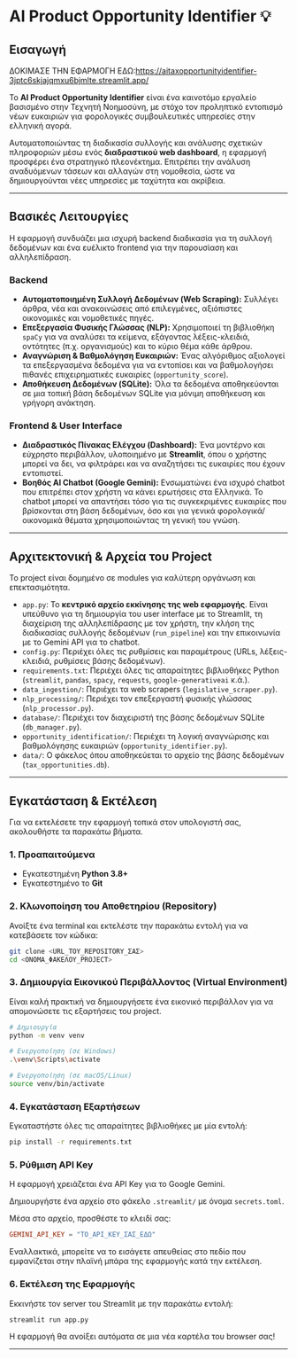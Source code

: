 # AI Product Opportunity Identifier 💡

## Εισαγωγή
ΔΟΚΙΜΑΣΕ ΤΗΝ ΕΦΑΡΜΟΓΗ ΕΔΩ:https://aitaxopportunityidentifier-3jptc6skjajqmxu6bjmlte.streamlit.app/

Το **AI Product Opportunity Identifier** είναι ένα καινοτόμο εργαλείο βασισμένο στην Τεχνητή Νοημοσύνη, με στόχο τον προληπτικό εντοπισμό νέων ευκαιριών για φορολογικές συμβουλευτικές υπηρεσίες στην ελληνική αγορά.

Αυτοματοποιώντας τη διαδικασία συλλογής και ανάλυσης σχετικών πληροφοριών μέσω ενός **διαδραστικού web dashboard**, η εφαρμογή προσφέρει ένα στρατηγικό πλεονέκτημα. Επιτρέπει την ανάλυση αναδυόμενων τάσεων και αλλαγών στη νομοθεσία, ώστε να δημιουργούνται νέες υπηρεσίες με ταχύτητα και ακρίβεια.

---

## Βασικές Λειτουργίες

Η εφαρμογή συνδυάζει μια ισχυρή backend διαδικασία για τη συλλογή δεδομένων και ένα ευέλικτο frontend για την παρουσίαση και αλληλεπίδραση.

### Backend

- **Αυτοματοποιημένη Συλλογή Δεδομένων (Web Scraping):** Συλλέγει άρθρα, νέα και ανακοινώσεις από επιλεγμένες, αξιόπιστες οικονομικές και νομοθετικές πηγές.
- **Επεξεργασία Φυσικής Γλώσσας (NLP):** Χρησιμοποιεί τη βιβλιοθήκη `spaCy` για να αναλύσει τα κείμενα, εξάγοντας λέξεις-κλειδιά, οντότητες (π.χ. οργανισμούς) και το κύριο θέμα κάθε άρθρου.
- **Αναγνώριση & Βαθμολόγηση Ευκαιριών:** Ένας αλγόριθμος αξιολογεί τα επεξεργασμένα δεδομένα για να εντοπίσει και να βαθμολογήσει πιθανές επιχειρηματικές ευκαιρίες (`opportunity_score`).
- **Αποθήκευση Δεδομένων (SQLite):** Όλα τα δεδομένα αποθηκεύονται σε μια τοπική βάση δεδομένων SQLite για μόνιμη αποθήκευση και γρήγορη ανάκτηση.

### Frontend & User Interface

- **Διαδραστικός Πίνακας Ελέγχου (Dashboard):** Ένα μοντέρνο και εύχρηστο περιβάλλον, υλοποιημένο με **Streamlit**, όπου ο χρήστης μπορεί να δει, να φιλτράρει και να αναζητήσει τις ευκαιρίες που έχουν εντοπιστεί.
- **Βοηθός AI Chatbot (Google Gemini):** Ενσωματώνει ένα ισχυρό chatbot που επιτρέπει στον χρήστη να κάνει ερωτήσεις στα Ελληνικά. Το chatbot μπορεί να απαντήσει τόσο για τις συγκεκριμένες ευκαιρίες που βρίσκονται στη βάση δεδομένων, όσο και για γενικά φορολογικά/οικονομικά θέματα χρησιμοποιώντας τη γενική του γνώση.

---

## Αρχιτεκτονική & Αρχεία του Project

Το project είναι δομημένο σε modules για καλύτερη οργάνωση και επεκτασιμότητα.

- `app.py`: Το **κεντρικό αρχείο εκκίνησης της web εφαρμογής**. Είναι υπεύθυνο για τη δημιουργία του user interface με το Streamlit, τη διαχείριση της αλληλεπίδρασης με τον χρήστη, την κλήση της διαδικασίας συλλογής δεδομένων (`run_pipeline`) και την επικοινωνία με το Gemini API για το chatbot.
- `config.py`: Περιέχει όλες τις ρυθμίσεις και παραμέτρους (URLs, λέξεις-κλειδιά, ρυθμίσεις βάσης δεδομένων).
- `requirements.txt`: Περιέχει όλες τις απαραίτητες βιβλιοθήκες Python (`streamlit`, `pandas`, `spacy`, `requests`, `google-generativeai` κ.ά.).
- `data_ingestion/`: Περιέχει τα web scrapers (`legislative_scraper.py`).
- `nlp_processing/`: Περιέχει τον επεξεργαστή φυσικής γλώσσας (`nlp_processor.py`).
- `database/`: Περιέχει τον διαχειριστή της βάσης δεδομένων SQLite (`db_manager.py`).
- `opportunity_identification/`: Περιέχει τη λογική αναγνώρισης και βαθμολόγησης ευκαιριών (`opportunity_identifier.py`).
- `data/`: Ο φάκελος όπου αποθηκεύεται το αρχείο της βάσης δεδομένων (`tax_opportunities.db`).

---

## Εγκατάσταση & Εκτέλεση

Για να εκτελέσετε την εφαρμογή τοπικά στον υπολογιστή σας, ακολουθήστε τα παρακάτω βήματα.

### 1. Προαπαιτούμενα

- Εγκατεστημένη **Python 3.8+**
- Εγκατεστημένο το **Git**

### 2. Κλωνοποίηση του Αποθετηρίου (Repository)

Ανοίξτε ένα terminal και εκτελέστε την παρακάτω εντολή για να κατεβάσετε τον κώδικα:

```bash
git clone <URL_ΤΟΥ_REPOSITORY_ΣΑΣ>
cd <ΟΝΟΜΑ_ΦΑΚΕΛΟΥ_PROJECT>
```

### 3. Δημιουργία Εικονικού Περιβάλλοντος (Virtual Environment)

Είναι καλή πρακτική να δημιουργήσετε ένα εικονικό περιβάλλον για να απομονώσετε τις εξαρτήσεις του project.

```bash
# Δημιουργία
python -m venv venv

# Ενεργοποίηση (σε Windows)
.\venv\Scripts\activate

# Ενεργοποίηση (σε macOS/Linux)
source venv/bin/activate
```

### 4. Εγκατάσταση Εξαρτήσεων

Εγκαταστήστε όλες τις απαραίτητες βιβλιοθήκες με μία εντολή:

```bash
pip install -r requirements.txt
```

### 5. Ρύθμιση API Key

Η εφαρμογή χρειάζεται ένα API Key για το Google Gemini.

Δημιουργήστε ένα αρχείο στο φάκελο `.streamlit/` με όνομα `secrets.toml`.

Μέσα στο αρχείο, προσθέστε το κλειδί σας:

```toml
GEMINI_API_KEY = "ΤΟ_API_KEY_ΣΑΣ_ΕΔΩ"
```

Εναλλακτικά, μπορείτε να το εισάγετε απευθείας στο πεδίο που εμφανίζεται στην πλαϊνή μπάρα της εφαρμογής κατά την εκτέλεση.

### 6. Εκτέλεση της Εφαρμογής

Εκκινήστε τον server του Streamlit με την παρακάτω εντολή:

```bash
streamlit run app.py
```

Η εφαρμογή θα ανοίξει αυτόματα σε μια νέα καρτέλα του browser σας!

---
